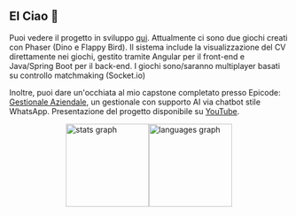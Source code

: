 ## EI Ciao 👋

Puoi vedere il progetto in sviluppo [qui](https://github.com/giahck/phaser-3game-flapyFirst). Attualmente ci sono due giochi creati con Phaser (Dino e Flappy Bird). Il sistema include la visualizzazione del CV direttamente nei giochi, gestito tramite Angular per il front-end e Java/Spring Boot per il back-end. I giochi sono/saranno multiplayer basati su controllo matchmaking (Socket.io)

Inoltre, puoi dare un'occhiata al mio capstone completato presso Epicode: [Gestionale Aziendale](https://github.com/giahck/GestionaleAziendale), un gestionale con supporto AI via chatbot stile WhatsApp.
Presentazione del progetto disponibile su [YouTube](https://youtu.be/QFv0x5HGw3E?si=fJubzo6vIpD4cQvK).

<div style="display: flex; justify-content: center;">
  <img src="https://github-readme-stats.vercel.app/api?username=giahck&hide_title=false&hide_rank=false&show_icons=true&include_all_commits=true&count_private=true&disable_animations=false&theme=merko&locale=en&hide_border=false" height="150" alt="stats graph" />
  <img src="https://github-readme-stats.vercel.app/api/top-langs?username=giahck&locale=en&hide_title=false&layout=compact&card_width=320&langs_count=5&theme=merko&hide_border=false" height="150" alt="languages graph" />
</div>
<!--
**giahck/giahck** is a ✨ _special_ ✨ repository because its `README.md` (this file) appears on your GitHub profile.

Here are some ideas to get you started:

- 🔭 I’m currently working on ...
- 🌱 I’m currently learning ...
- 👯 I’m looking to collaborate on ...
- 🤔 I’m looking for help with ...
- 💬 Ask me about ...
- 📫 How to reach me: ...
- 😄 Pronouns: ...
- ⚡ Fun fact: ...
-->
